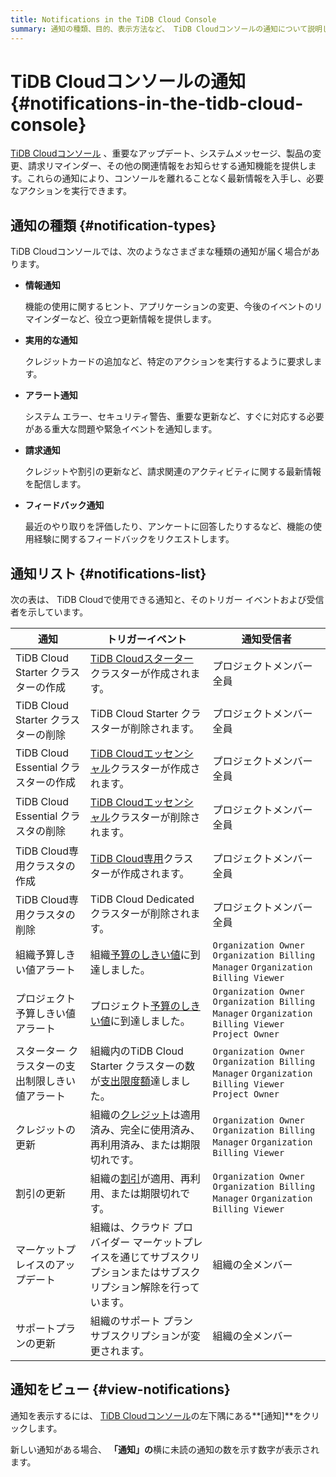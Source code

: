 ```yaml
---
title: Notifications in the TiDB Cloud Console
summary: 通知の種類、目的、表示方法など、 TiDB Cloudコンソールの通知について説明します。
---
```


# TiDB Cloudコンソールの通知 {#notifications-in-the-tidb-cloud-console}

[TiDB Cloudコンソール](https://tidbcloud.com/) 、重要なアップデート、システムメッセージ、製品の変更、請求リマインダー、その他の関連情報をお知らせする通知機能を提供します。これらの通知により、コンソールを離れることなく最新情報を入手し、必要なアクションを実行できます。

## 通知の種類 {#notification-types}

TiDB Cloudコンソールでは、次のようなさまざまな種類の通知が届く場合があります。

-   **情報通知**

    機能の使用に関するヒント、アプリケーションの変更、今後のイベントのリマインダーなど、役立つ更新情報を提供します。

-   **実用的な通知**

    クレジットカードの追加など、特定のアクションを実行するように要求します。

-   **アラート通知**

    システム エラー、セキュリティ警告、重要な更新など、すぐに対応する必要がある重大な問題や緊急イベントを通知します。

-   **請求通知**

    クレジットや割引の更新など、請求関連のアクティビティに関する最新情報を配信します。

-   **フィードバック通知**

    最近のやり取りを評価したり、アンケートに回答したりするなど、機能の使用経験に関するフィードバックをリクエストします。

## 通知リスト {#notifications-list}

次の表は、 TiDB Cloudで使用できる通知と、そのトリガー イベントおよび受信者を示しています。

| 通知                            | トリガーイベント                                                                                   | 通知受信者                                                                                             |
| ----------------------------- | ------------------------------------------------------------------------------------------ | ------------------------------------------------------------------------------------------------- |
| TiDB Cloud Starter クラスターの作成   | [TiDB Cloudスターター](/tidb-cloud/select-cluster-tier.md#tidb-cloud-serverless)クラスターが作成されます。   | プロジェクトメンバー全員                                                                                      |
| TiDB Cloud Starter クラスターの削除   | TiDB Cloud Starter クラスターが削除されます。                                                           | プロジェクトメンバー全員                                                                                      |
| TiDB Cloud Essential クラスターの作成 | [TiDB Cloudエッセンシャル](/tidb-cloud/select-cluster-tier.md#essential)クラスターが作成されます。             | プロジェクトメンバー全員                                                                                      |
| TiDB Cloud Essential クラスタの削除  | [TiDB Cloudエッセンシャル](/tidb-cloud/select-cluster-tier.md#essential)クラスターが削除されます。             | プロジェクトメンバー全員                                                                                      |
| TiDB Cloud専用クラスタの作成           | [TiDB Cloud専用](/tidb-cloud/select-cluster-tier.md#tidb-cloud-dedicated)クラスターが作成されます。       | プロジェクトメンバー全員                                                                                      |
| TiDB Cloud専用クラスタの削除           | TiDB Cloud Dedicated クラスターが削除されます。                                                         | プロジェクトメンバー全員                                                                                      |
| 組織予算しきい値アラート                  | 組織[予算のしきい値](/tidb-cloud/tidb-cloud-budget.md)に到達しました。                                      | `Organization Owner` `Organization Billing Manager` `Organization Billing Viewer`                 |
| プロジェクト予算しきい値アラート              | プロジェクト[予算のしきい値](/tidb-cloud/tidb-cloud-budget.md)に到達しました。                                  | `Organization Owner` `Organization Billing Manager` `Organization Billing Viewer` `Project Owner` |
| スターター クラスターの支出制限しきい値アラート      | 組織内のTiDB Cloud Starter クラスターの数が[支出限度額](/tidb-cloud/manage-serverless-spend-limit.md)達しました。 | `Organization Owner` `Organization Billing Manager` `Organization Billing Viewer` `Project Owner` |
| クレジットの更新                      | 組織の[クレジット](/tidb-cloud/tidb-cloud-billing.md#credits)は適用済み、完全に使用済み、再利用済み、または期限切れです。        | `Organization Owner` `Organization Billing Manager` `Organization Billing Viewer`                 |
| 割引の更新                         | 組織の[割引](/tidb-cloud/tidb-cloud-billing.md#discounts)が適用、再利用、または期限切れです。                     | `Organization Owner` `Organization Billing Manager` `Organization Billing Viewer`                 |
| マーケットプレイスのアップデート              | 組織は、クラウド プロバイダー マーケットプレイスを通じてサブスクリプションまたはサブスクリプション解除を行っています。                               | 組織の全メンバー                                                                                          |
| サポートプランの更新                    | 組織のサポート プラン サブスクリプションが変更されます。                                                              | 組織の全メンバー                                                                                          |

## 通知をビュー {#view-notifications}

通知を表示するには、 [TiDB Cloudコンソール](https://tidbcloud.com/)の左下隅にある**[通知]**をクリックします。

新しい通知がある場合、 **「通知」の**横に未読の通知の数を示す数字が表示されます。
